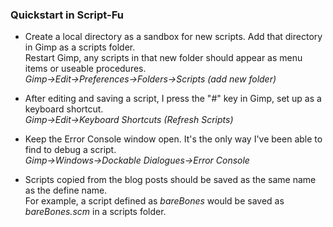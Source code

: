 ### Quickstart in Script-Fu

* Create a local directory as a sandbox for new scripts. Add that directory in Gimp as a scripts folder.
  \
  Restart Gimp, any scripts in that new folder should appear as menu items or useable procedures.\
*Gimp->Edit->Preferences->Folders->Scripts (add new folder)*

* After editing and saving a script, I press the "#" key in Gimp,
set up as a keyboard shortcut.
\
*Gimp->Edit->Keyboard Shortcuts (Refresh Scripts)*

* Keep the Error Console window open. It's the only way I've been able to find to debug a script.\
*Gimp->Windows->Dockable Dialogues->Error Console* 

* Scripts copied from the blog posts should be saved as the same name as the define name.\
  For example, a script defined as *bareBones* would be saved as *bareBones.scm* in a scripts folder.
  
  
  





